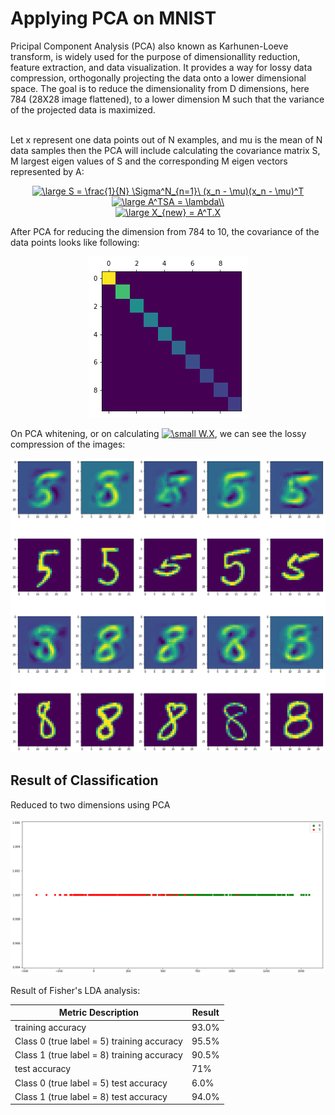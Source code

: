 # Applying PCA on MNIST 

Pricipal Component Analysis (PCA) also known as Karhunen-Loeve transform, is widely used for the purpose of dimensionallity reduction, feature extraction, and data visualization. It provides a way for lossy data compression, orthogonally projecting the data onto a lower dimensional space. The goal is to reduce the dimensionality from D dimensions, here 784 (28X28 image flattened), to a lower dimension M such that the variance of the projected data is maximized.

<br>
Let x represent one data points out of N examples, and mu is the mean of N data samples then the PCA will include calculating the covariance matrix S, M largest eigen values of S and the corresponding M eigen vectors represented by A:

<p align="center">
<a href="https://www.codecogs.com/eqnedit.php?latex=\large&space;S&space;=&space;\frac{1}{N}&space;\Sigma^N_{n=1}\&space;(x_n&space;-&space;\mu)(x_n&space;-&space;\mu)^T\\" target="_blank"><img src="https://latex.codecogs.com/gif.latex?\large&space;S&space;=&space;\frac{1}{N}&space;\Sigma^N_{n=1}\&space;(x_n&space;-&space;\mu)(x_n&space;-&space;\mu)^T\\" title="\large S = \frac{1}{N} \Sigma^N_{n=1}\ (x_n - \mu)(x_n - \mu)^T" /></a> 
  <br>
<a href="https://www.codecogs.com/eqnedit.php?latex=\large&space;A^TSA&space;=&space;\lambda\\" target="_blank"><img src="https://latex.codecogs.com/gif.latex?\large&space;A^TSA&space;=&space;\lambda\\" title="\large A^TSA = \lambda\\" /></a>
  <br>
<a href="https://www.codecogs.com/eqnedit.php?latex=\large&space;X_{new}&space;=&space;A^T.X" target="_blank"><img src="https://latex.codecogs.com/gif.latex?\large&space;X_{new}&space;=&space;A^T.X" title="\large X_{new} = A^T.X" /></a> 
</p>

After PCA for reducing the dimension from 784 to 10, the covariance of the data points looks like following:
<p align="center">
  <img src="https://raw.githubusercontent.com/tanishkasingh9/pca_mnist/master/PCAcovar.png">
</p>

On PCA whitening, or on calculating <a href="https://www.codecogs.com/eqnedit.php?latex=\small&space;W.X" target="_blank"><img src="https://latex.codecogs.com/gif.latex?\small&space;W.X" title="\small W.X" /></a>, we can see the lossy compression of the images:

<p align="center">
  <img src="https://raw.githubusercontent.com/tanishkasingh9/pca_mnist/master/b4.png">
</p>

## Result of Classification 
Reduced to two dimensions using PCA 
<p align="center">
  <img src="https://raw.githubusercontent.com/tanishkasingh9/pca_mnist/master/2d.png">
</p>

Result of Fisher's LDA analysis:

Metric Description| Result
--- | --- 
|training accuracy  |  93.0%
|Class 0 (true label = 5) training accuracy |  95.5%
|Class 1 (true label = 8) training accuracy |  90.5%
|test accuracy  | 71%
|Class 0 (true label = 5) test accuracy  |  6.0%
|Class 1 (true label = 8) test accuracy  |  94.0%





